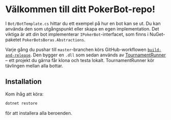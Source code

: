 # Välkommen till ditt PokerBot-repo!

I `Bot/BotTemplate.cs` hittar du ett exempel på hur en bot kan se ut. Du kan använda den som utgångspunkt eller skapa en egen implementation. Det viktiga är att din bot implementerar `IPokerBot`-interfacet, som finns i NuGet-paketet `PokerBotsBoras.Abstractions`.

Varje gång du pushar till `master`-branchen körs GitHub-workflowen [`build-and-release`](.github/workflows/build-and-release.yml). Den bygger en `.dll` som sedan används av [TournamentRunner](https://github.com/PokerBotsBoras/TournamentRunner) – ett projekt du gärna får klona och testa lokalt. TournamentRunner kör tävlingen mellan alla bottar.

## Installation

Kom ihåg att köra:

```sh
dotnet restore
```

för att installera alla beroenden.
